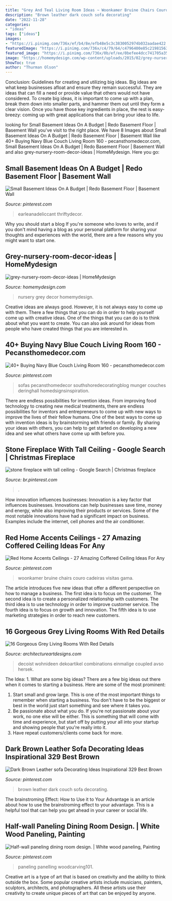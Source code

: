 ```yaml
---
title: "Grey And Teal Living Room Ideas ~ Woonkamer Bruine Chairs Couro Cadeiras Visitas Gama"
description: "Brown leather dark couch sofa decorating"
date: "2022-11-28"
categories:
- "ideas"
tags: ["ideas"]
images:
- "https://i.pinimg.com/736x/ef/b4/8e/efb48e5c3c3830052974b032aadae422.jpg"
featuredImage: "https://i.pinimg.com/736x/c4/79/64/c4796400e85c2198156310b7a0a86c8b.jpg"
featured_image: "https://i.pinimg.com/736x/0b/ef/ee/0befee4dcc741705a35ceb8e7c4590e6.jpg"
image: "https://homemydesign.com/wp-content/uploads/2015/02/grey-nursery-room-decor-ideas.jpg"
ShowToc: true
author: "Thurman Olson"
---
```



Conclusion: Guidelines for creating and utilizing big ideas.
Big ideas are what keep businesses afloat and ensure they remain successful. They are ideas that can fill a need or provide value that others would not have considered. To create big ideas, it is important to come up with a plan, break them down into smaller parts, and hammer them out until they form a clear vision. Once you have those key ingredients in place, the rest is easy- breezy: coming up with great applications that can bring your idea to life.

	

		
looking for Small Basement Ideas On A Budget | Redo Basement Floor | Basement Wall you've visit to the right place. We have 8 Images about Small Basement Ideas On A Budget | Redo Basement Floor | Basement Wall like 40+ Buying Navy Blue Couch Living Room 160 - pecansthomedecor.com, Small Basement Ideas On A Budget | Redo Basement Floor | Basement Wall and also grey-nursery-room-decor-ideas | HomeMydesign. Here you go:
		
    
## Small Basement Ideas On A Budget | Redo Basement Floor | Basement Wall

<img loading=lazy src="https://i.pinimg.com/736x/0b/ef/ee/0befee4dcc741705a35ceb8e7c4590e6.jpg" onerror="this.onerror=null;this.src='https://tse2.mm.bing.net/th?id=OIP.rFfc3a1gcjcrkCXd8--hcQHaLH&amp;pid=15.1';" alt="Small Basement Ideas On A Budget | Redo Basement Floor | Basement Wall">

_Source: pinterest.com_

>earleanadeliccant thriftydecor. 

	

Why you should start a blog
If you're someone who loves to write, and if you don't mind having a blog as your personal platform for sharing your thoughts and experiences with the world, there are a few reasons why you might want to start one.

    
## Grey-nursery-room-decor-ideas | HomeMydesign

<img loading=lazy src="https://homemydesign.com/wp-content/uploads/2015/02/grey-nursery-room-decor-ideas.jpg" onerror="this.onerror=null;this.src='https://tse4.mm.bing.net/th?id=OIP.wAzMMN_ZUHiQO9qPK3bVaQHaLH&amp;pid=15.1';" alt="grey-nursery-room-decor-ideas | HomeMydesign">

_Source: homemydesign.com_

>nursery grey decor homemydesign. 

	

Creative ideas are always good. However, it is not always easy to come up with them. There a few things that you can do in order to help yourself come up with creative ideas. One of the things that you can do is to think about what you want to create. You can also ask around for ideas from people who have created things that you are interested in.

    
## 40+ Buying Navy Blue Couch Living Room 160 - Pecansthomedecor.com

<img loading=lazy src="https://i.pinimg.com/736x/75/5c/8c/755c8cc8cc56c682ff19bf8a3df06050.jpg" onerror="this.onerror=null;this.src='https://tse4.mm.bing.net/th?id=OIP.67xxdv2nZBGKh0eILTpnwgHaK_&amp;pid=15.1';" alt="40+ Buying Navy Blue Couch Living Room 160 - pecansthomedecor.com">

_Source: pinterest.com_

>sofas pecansthomedecor southshoredecoratingblog munger couches deringhall homedsignsinspiration. 

	

There are endless possibilities for invention ideas. From improving food technology to creating new medical treatments, there are endless possibilities for inventors and entrepreneurs to come up with new ways to improve the lives of their fellow humans. One of the best ways to come up with invention ideas is by brainstorming with friends or family. By sharing your ideas with others, you can help to get started on developing a new idea and see what others have come up with before you.

    
## Stone Fireplace With Tall Ceiling - Google Search | Christmas Fireplace

<img loading=lazy src="https://i.pinimg.com/736x/c4/79/64/c4796400e85c2198156310b7a0a86c8b.jpg" onerror="this.onerror=null;this.src='https://tse4.mm.bing.net/th?id=OIP.UtwcblyAzpsnF-DNWk-lMgHaK0&amp;pid=15.1';" alt="stone fireplace with tall ceiling - Google Search | Christmas fireplace">

_Source: br.pinterest.com_

>. 

	

How innovation influences businesses:
Innovation is a key factor that influences businesses. Innovations can help businesses save time, money and energy, while also improving their products or services. Some of the most notable innovations have had a significant impact on business. Examples include the internet, cell phones and the air conditioner.

    
## Red Home Accents Ceilings - 27 Amazing Coffered Ceiling Ideas For Any

<img loading=lazy src="https://i.pinimg.com/736x/33/32/3c/33323c2aa1fded7a53fe2302d49331ee.jpg" onerror="this.onerror=null;this.src='https://tse1.mm.bing.net/th?id=OIP.65KufrjhJsvQkM-cnulMOAHaLG&amp;pid=15.1';" alt="Red Home Accents Ceilings - 27 Amazing Coffered Ceiling Ideas For Any">

_Source: pinterest.com_

>woonkamer bruine chairs couro cadeiras visitas gama. 

	

The article introduces five new ideas that offer a different perspective on how to manage a business. The first idea is to focus on the customer. The second idea is to create a personalized relationship with customers. The third idea is to use technology in order to improve customer service. The fourth idea is to focus on growth and innovation. The fifth idea is to use marketing strategies in order to reach new customers.

    
## 16 Gorgeous Grey Living Rooms With Red Details

<img loading=lazy src="https://www.architectureartdesigns.com/wp-content/uploads/2016/05/8-42-630x415.jpg" onerror="this.onerror=null;this.src='https://tse4.mm.bing.net/th?id=OIP.VMN_d_HiNo1B5WmLaXZi3gHaE4&amp;pid=15.1';" alt="16 Gorgeous Grey Living Rooms With Red Details">

_Source: architectureartdesigns.com_

>decoist wohnideen dekoartikel combinations einmalige coupled avso hersek. 

	

The Idea: 1. What are some big ideas?
There are a few big ideas out there when it comes to starting a business. Here are some of the most prominent:
1. Start small and grow large. This is one of the most important things to remember when starting a business. You don't have to be the biggest or best in the world just start something and see where it takes you.
2. Be passionate about what you do. If you're not passionate about your work, no one else will be either. This is something that will come with time and experience, but start off by putting your all into your startup and showing people that you're really into it.
3. Have repeat customers/clients come back for more.

    
## Dark Brown Leather Sofa Decorating Ideas Inspirational 329 Best Brown

<img loading=lazy src="https://i.pinimg.com/736x/ef/b4/8e/efb48e5c3c3830052974b032aadae422.jpg" onerror="this.onerror=null;this.src='https://tse2.mm.bing.net/th?id=OIP.U4GCR2AZDg4F6lKBNXG_KQHaLH&amp;pid=15.1';" alt="Dark Brown Leather sofa Decorating Ideas Inspirational 329 Best Brown">

_Source: pinterest.com_

>brown leather dark couch sofa decorating. 

	

The brainstroming Effect: How to Use it to Your Advantage is an article about how to use the brainstroming effect to your advantage. This is a helpful tool that can help you get ahead in your career or social life.

    
## Half-wall Paneling Dining Room Design. | White Wood Paneling, Painting

<img loading=lazy src="https://i.pinimg.com/736x/81/10/32/81103238ddc41f2a63090ab375fb138f.jpg" onerror="this.onerror=null;this.src='https://tse1.mm.bing.net/th?id=OIP.LL79blh5iv0UN4hpE6-oowHaJ3&amp;pid=15.1';" alt="Half-wall paneling dining room design. | White wood paneling, Painting">

_Source: pinterest.com_

>paneling panelling woodcarving101. 

	

Creative art is a type of art that is based on creativity and the ability to think outside the box. Some popular creative artists include musicians, painters, sculptors, architects, and photographers. All these artists use their creativity to create unique pieces of art that can be enjoyed by anyone.

